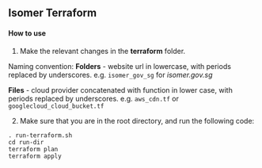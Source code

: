 ## Isomer Terraform

#### How to use

1. Make the relevant changes in the **terraform** folder.

Naming convention:
**Folders** - website url in lowercase, with periods replaced by underscores. e.g. `isomer_gov_sg` for _isomer.gov.sg_

**Files** - cloud provider concatenated with function in lower case, with periods replaced by underscores. e.g. `aws_cdn.tf` or `googlecloud_cloud_bucket.tf`

2. Make sure that you are in the root directory, and run the following code:

```
. run-terraform.sh
cd run-dir
terraform plan
terraform apply
```